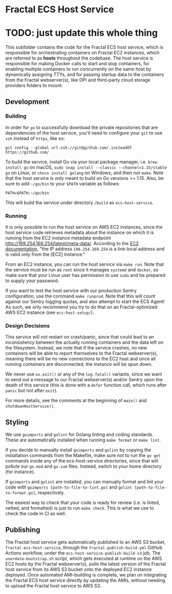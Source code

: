 # Fractal ECS Host Service

# TODO: just update this whole thing

This subfolder contains the code for the Fractal ECS host service, which is responsible for orchestrating containers on Fractal EC2 instances, which are referred to as **hosts** throughout the codebase. The host service is responsible for making Docker calls to start and stop containers, for enabling multiple containers to run concurrently on the same host by dynamically assigning TTYs, and for passing startup data to the containers from the Fractal webserver(s), like DPI and third-party cloud storage providers folders to mount.

## Development

### Building

In order for `go` to successfully download the private repositories that are dependencies of the host service, you'll need to configure your `git` to use `ssh` instead of `https`, like so:

```shell
git config --global url.ssh://git@github.com/.insteadOf https://github.com/
```

To build the service, install Go via your local package manager, i.e. `brew install go` on macOS, `sudo snap install --classic --channel=1.15/stable go` on Linux, or `choco install golang` on Windows, and then run `make`. Note that the host service is only meant to build on Go versions >= 1.15. Also, be sure to add `~/go/bin` to your `$PATH` variable as follows:

```shell
PATH=$PATH:~/go/bin
```

This will build the service under directory `/build` as `ecs-host-service`.

### Running

It is only possible to run the host service on AWS EC2 instances, since the host service code retrieves metadata about the instance on which it is running from the EC2 instance metadata endpoint <http://169.254.169.254/latest/meta-data/>. According to the [EC2 documentation](https://docs.aws.amazon.com/AWSEC2/latest/UserGuide/instancedata-data-retrieval.html), "the IP address `196.254.169.254` is a link-local address and is valid only from the [EC2] instance."

From an EC2 instance, you can run the host service via `make run`. Note that the service must be run as `root` since it manages `systemd` and `docker`, so make sure that your Linux user has permission to use `sudo` and be prepared to supply your password.

If you want to test the host service with our production Sentry configuration, use the command `make runprod`. Note that this will count against our Sentry logging quotas, and also attempt to start the ECS Agent! As such, we only recommend you try to do that on an Fractal-optimized AWS EC2 instance (see `ecs-host-setup/`).

### Design Decisions

This service will not restart on crash/panic, since that could lead to an inconsistency between the actually running containers and the data left on the filesystem. Instead, we note that if the service crashes, no new containers will be able to report themselves to the Fractal webserver(s), meaning there will be no new connections to the EC2 host and once all running containers are disconnected, the instance will be spun down.

We never use `os.exit()` or any of the `log.fatal()` variants, since we want to send out a message to our Fractal webserver(s) and/or Sentry upon the death of this service (this is done with a `defer` function call, which runs after `panic` but not after `exit`).

For more details, see the comments at the beginning of `main()` and `shutdownHostService()`.

## Styling

We use `goimports` and `golint` for Golang linting and coding standards. These are automatically installed when running `make format` or `make lint`.

If you decide to manually install `goimports` and `golint` by copying the installation commands from the Makefile, make sure not to run the `go get` commands inside any of the ecs-host-service directories, since that will pollute our `go.mod` and `go.sum` files. Instead, switch to your home directory (for instance).

If `goimports` and `golint` are installed, you can manually format and lint your code with `goimports [path-to-file-to-lint.go]` and `golint [path-to-file-to-format.go]`, respectively.

The easiest way to check that your code is ready for review (i.e. is linted, vetted, and formatted) is just to run `make check`. This is what we use to check the code in CI as well.

## Publishing

The Fractal host service gets automatically published to an AWS S3 bucket, `fractal-ecs-host-service`, through the `fractal-publish-build.yml` GitHub Actions workflow, under the `ecs-host-service-publish-build-s3` job. The `userdata-bootstrap.sh` script, which gets executed at runtime on the AWS EC2 hosts by the Fractal webserver(s), pulls the latest version of the Fractal host service from its AWS S3 bucket onto the deployed EC2 instance deployed. Once automated AMI-building is complete, we plan on integrating the Fractal ECS host service directly by updating the AMIs, without needing to upload the Fractal host service to AWS S3.
